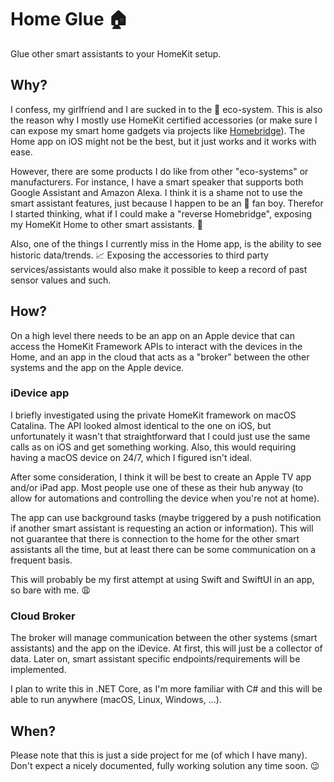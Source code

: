 # Home Glue 🏠
Glue  other smart assistants to your HomeKit setup.

## Why?
I confess, my girlfriend and I are sucked in to the 🍎 eco-system.
This is also the reason why I mostly use HomeKit certified accessories (or make sure I can expose my smart home gadgets via projects like [Homebridge](https://homebridge.io/)).
The Home app on iOS might not be the best, but it just works and it works with ease.

However, there are some products I do like from other "eco-systems" or manufacturers. For instance, I have a smart speaker that supports both Google Assistant and Amazon Alexa.
I think it is a shame not to use the smart assistant features, just because I happen to be an 🍏 fan boy.
Therefor I started thinking, what if I could make a "reverse Homebridge", exposing my HomeKit Home to other smart assistants. 🤔

Also, one of the things I currently miss in the Home app, is the ability to see historic data/trends. 📈 Exposing the accessories to third party services/assistants would also make it possible to keep a record of past sensor values and such.

## How?
On a high level there needs to be an app on an Apple device that can access the HomeKit Framework APIs to interact with the devices in the Home, and an app in the cloud that acts as a "broker" between the other systems and the app on the Apple device.

### iDevice app
I briefly investigated using the private HomeKit framework on macOS Catalina. The API looked almost identical to the one on iOS, but unfortunately it wasn't that straightforward that I could just use the same calls as on iOS and get something working.
Also, this would requiring having a macOS device on 24/7, which I figured isn't ideal.

After some consideration, I think it will be best to create an Apple TV app and/or iPad app. Most people use one of these as their hub anyway (to allow for automations and controlling the device when you're not at home).

The app can use background tasks (maybe triggered by a push notification if another smart assistant is requesting an action or information). This will not guarantee that there is connection to the home for the other smart assistants all the time, but at least there can be some communication on a frequent basis.

This will probably be my first attempt at using Swift and SwiftUI in an app, so bare with me. 😩

### Cloud Broker
The broker will manage communication between the other systems (smart assistants) and the app on the iDevice.
At first, this will just be a collector of data.
Later on, smart assistant specific endpoints/requirements will be implemented.

I plan to write this in .NET Core, as I'm more familiar with C# and this will be able to run anywhere (macOS, Linux, Windows, ...).

## When?
Please note that this is just a side project for me (of which I have many). Don't expect a nicely documented, fully working solution any time soon. 😉
